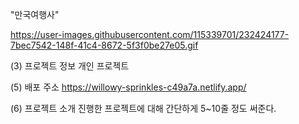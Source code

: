 


  "만국여행사"
  
https://user-images.githubusercontent.com/115339701/232424177-7bec7542-148f-41c4-8672-5f3f0be27e05.gif


(3) 프로젝트 정보
  개인 프로젝트

(5) 배포 주소
  https://willowy-sprinkles-c49a7a.netlify.app/

(6) 프로젝트 소개
  진행한 프로젝트에 대해 간단하게 5~10줄 정도 써준다.


